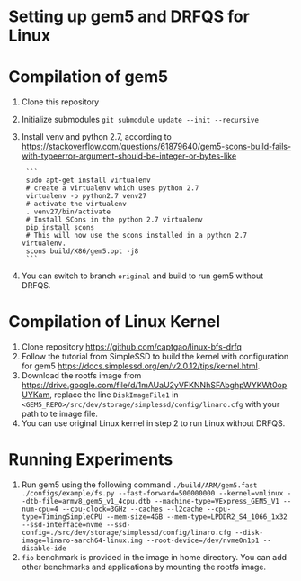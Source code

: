 # Setting up gem5 and DRFQS for Linux

# Compilation of gem5

1. Clone this repository
2. Initialize submodules 
		```
			git submodule update --init --recursive
		```
3. Install venv and python 2.7, according to https://stackoverflow.com/questions/61879640/gem5-scons-build-fails-with-typeerror-argument-should-be-integer-or-bytes-like

		```
		sudo apt-get install virtualenv
		# create a virtualenv which uses python 2.7
		virtualenv -p python2.7 venv27
		# activate the virtualenv
		. venv27/bin/activate
		# Install SCons in the python 2.7 virtualenv
		pip install scons
		# This will now use the scons installed in a python 2.7 virtualenv.
		scons build/X86/gem5.opt -j8
		```
4. You can switch to branch ``original`` and build to run gem5 without DRFQS.

# Compilation of Linux Kernel
1. Clone repository https://github.com/captgao/linux-bfs-drfq
2. Follow the tutorial from SimpleSSD to build the kernel with configuration for gem5 https://docs.simplessd.org/en/v2.0.12/tips/kernel.html.
3. Download the rootfs image from https://drive.google.com/file/d/1mAUaU2yVFKNNhSFAbghpWYKWt0opUYKam, replace the line ``DiskImageFile1`` in ``<GEM5_REPO>/src/dev/storage/simplessd/config/linaro.cfg`` with your path to te image file.
4. You can use original Linux kernel in step 2 to run Linux without DRFQS.

# Running Experiments
1. Run gem5 using the following command
		```
		./build/ARM/gem5.fast ./configs/example/fs.py --fast-forward=500000000 --kernel=vmlinux --dtb-file=armv8_gem5_v1_4cpu.dtb --machine-type=VExpress_GEM5_V1 --num-cpu=4 --cpu-clock=3GHz --caches --l2cache --cpu-type=TimingSimpleCPU --mem-size=4GB --mem-type=LPDDR2_S4_1066_1x32 --ssd-interface=nvme --ssd-config=./src/dev/storage/simplessd/config/linaro.cfg --disk-image=linaro-aarch64-linux.img --root-device=/dev/nvme0n1p1 --disable-ide
		```
2. ``fio`` benchmark is provided in the image in home directory. You can add other benchmarks and applications by mounting the rootfs image.

